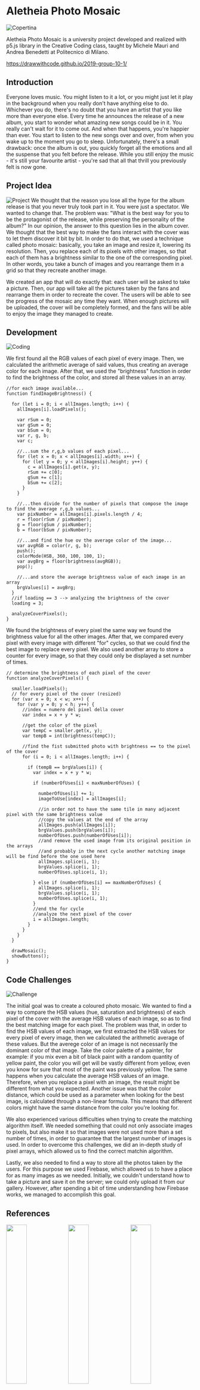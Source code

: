# Aletheia Photo Mosaic

![Copertina](images/copertina.jpg)

Aletheia Photo Mosaic is a university project developed and realized with p5.js library in the Creative Coding class, taught by Michele Mauri and Andrea Benedetti at Politecnico di Milano.

https://drawwithcode.github.io/2019-group-10-1/

## Introduction


Everyone loves music. You might listen to it a lot, or you might just let it play in the background when you really don't have anything else to do. Whichever you do, there's no doubt that you have an artist that you like more than everyone else. Every time he announces the release of a new album, you start to wonder what amazing new songs could be in it. You really can't wait for it to come out. And when that happens, you're happier than ever. You start to listen to the new songs over and over, from when you wake up to the moment you go to sleep. Unfortunately, there's a small drawback: once the album is out, you quickly forget all the emotions and all the suspense that you felt before the release. While you still enjoy the music - it's still your favourite artist - you're sad that all that thrill you previously felt is now gone.

## Project Idea
![Project](images/project.jpg)
We thought that the reason you lose all the hype for the album release is that you never truly took part in it. You were just a spectator. We wanted to change that. The problem was: "What is the best way for you to be the protagonist of the release, while preserving the personality of the album?" In our opinion, the answer to this question lies in the album cover.
We thought that the best way to make the fans interact with the cover was to let them discover it bit by bit. In order to do that, we used a technique called photo mosaic: basically, you take an image and resize it, lowering its resolution. Then, you replace each of its pixels with other images, so that each of them has a brightness similar to the one of the corresponding pixel. In other words, you take a bunch of images and you rearrange them in a grid so that they recreate another image.

We created an app that will do exactly that: each user will be asked to take a picture. Then, our app will take all the pictures taken by the fans and rearrange them in order to recreate the cover. The users will be able to see the progress of the mosaic any time they want. When enough pictures will be uploaded, the cover will be completely formed, and the fans will be able to enjoy the image they managed to create.

## Development
![Coding](images/coding.jpg)

We first found all the RGB values of each pixel of every image. Then, we calculated the arithmetic average of said values, thus creating an average color for each image. After that, we used the "brightness" function in order to find the brightness of the color, and stored all these values in an array.
```
//for each image available...
function findImageBrightness() {

  for (let i = 0; i < allImages.length; i++) {
    allImages[i].loadPixels();

    var rSum = 0;
    var gSum = 0;
    var bSum = 0;
    var r, g, b;
    var c;

    //...sum the r,g,b values of each pixel...
    for (let x = 0; x < allImages[i].width; x++) {
      for (let y = 0; y < allImages[i].height; y++) {
        c = allImages[i].get(x, y);
        rSum += c[0];
        gSum += c[1];
        bSum += c[2];
      }
    }

    //...then divide for the number of pixels that compose the image to find the average r,g,b values...
    var pixNumber = allImages[i].pixels.length / 4;
    r = floor(rSum / pixNumber);
    g = floor(gSum / pixNumber);
    b = floor(bSum / pixNumber);

    //...and find the hue ov the average color of the image...
    var avgRGB = color(r, g, b);
    push();
    colorMode(HSB, 360, 100, 100, 1);
    var avgBrg = floor(brightness(avgRGB));
    pop();

    //...and store the average brightness value of each image in an array
    brgValues[i] = avgBrg;
  }
  //if loading == 3 --> analyzing the brightness of the cover
  loading = 3;

  analyzeCoverPixels();
}
```
We found the brightness of every pixel the same way we found the brightness value for all the other images. After that, we compared every pixel with every image with different "for" cycles, so that we could find the best image to replace every pixel. We also used another array to store a counter for every image, so that they could only be displayed a set number of times.
```
// determine the brightness of each pixel of the cover
function analyzeCoverPixels() {

  smaller.loadPixels();
  // for every pixel of the cover (resized)
  for (var x = 0; x < w; x++) {
    for (var y = 0; y < h; y++) {
      //index = numero del pixel della cover
      var index = x + y * w;

      //get the color of the pixel
      var tempC = smaller.get(x, y);
      var tempB = int(brightness(tempC));

      //find the fist submitted photo with brightness == to the pixel of the cover
      for (i = 0; i < allImages.length; i++) {

        if (tempB == brgValues[i]) {
          var index = x + y * w;

          if (numberOfUses[i] < maxNumberOfUses) {

            numberOfUses[i] += 1;
            imageToUse[index] = allImages[i];

            //in order not to have the same tile in many adjacent pixel with the same brightness value
            //copy the values at the end of the array
            allImages.push(allImages[i]);
            brgValues.push(brgValues[i]);
            numberOfUses.push(numberOfUses[i]);
            //and remove the used image from its original position in the arrays
            //and probably in the next cycle another matching image will be find before the one used here
            allImages.splice(i, 1);
            brgValues.splice(i, 1);
            numberOfUses.splice(i, 1);

          } else if (numberOfUses[i] == maxNumberOfUses) {
            allImages.splice(i, 1);
            brgValues.splice(i, 1);
            numberOfUses.splice(i, 1);
          }
          //end the for cycle
          //analyze the next pixel of the cover
          i = allImages.length;
        }
      }
    }
  }

  drawMosaic();
  showButtons();
}
```

## Code Challenges
![Challenge](images/challenge.jpg)

The initial goal was to create a coloured photo mosaic. We wanted to find a way to compare the HSB values (hue, saturation and brightness) of each pixel of the cover with the average HSB values of each image, so as to find the best matching image for each pixel. The problem was that, in order to find the HSB values of each image, we first extracted the HSB values for every pixel of every image, then we calculated the arithmetic average of these values. But the averege color of an image is not necessarily the dominant color of that image. Take the color palette of a painter, for example: if you mix even a bit of black paint with a random quantity of yellow paint, the color you will get will be vastly different from yellow, even you know for sure that most of the paint was previously yellow. The same happens when you calculate the average HSB values of an image. Therefore, when you replace a pixel with an image, the result might be different from what you expected. Another issue was that the color distance, which could be used as a parameter when looking for the best image, is calculated through a non-linear formula. This means that different colors might have the same distance from the color you're looking for.

We also experienced various difficulties when trying to create the matching algorithm itself. We needed something that could not only associate images to pixels, but also make it so that images were not used more than a set number of times, in order to guarantee that the largest number of images is used. In order to overcome this challenges, we did an in-depth study of pixel arrays, which allowed us to find the correct matchin algorithm.

Lastly, we also needed to find a way to store all the photos taken by the users. For this purpose we used Firebase, which allowed us to have a place for as many images as we needed. Initially, we couldn't understand how to take a picture and save it on the server; we could only upload it from our gallery. However, after spending a bit of time understanding how Firebase works, we managed to accomplish this goal.

## References
<img src="images/aletheia.jpg" width="33%"><img src="images/obama.jpg" width="33%"><img src="images/bowie.jpg" width="33%">
We used the music album "Aletheia" by Izi, which has been recently released, changing the title to better adapt to the project. With this act we don't mean to break any copyright or steal someone else's work.

## Credits
- p5.js
- Firebase
- Daniel Shiffman

## The Team
![Team](images/team.jpg)

Lorenzo Barilla, Federico Lucifora, Elisa Manzoni, Matilde Teani

Creative Coding 2019/2020 - https://drawwithcode.github.io/2019/        
Politecnico di Milano - Scuola del Design     
Faculty: Michele Mauri, Andrea Benedetti

